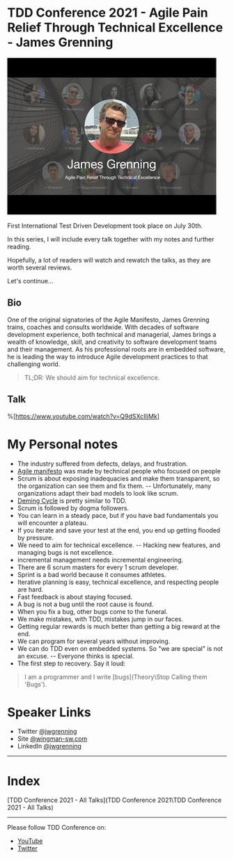 # TDD Conference 2021 - Agile Pain Relief Through Technical Excellence - James Grenning

![TDD Conference 2021 - Agile Pain Relief Through Technical Excellence - James Grenning](james.jpg)

First International Test Driven Development took place on July 30th. 

In this series, I will include every talk together with my notes and further reading.

Hopefully, a lot of readers will watch and rewatch the talks, as they are worth several reviews.

Let's continue...

## Bio 

One of the original signatories of the Agile Manifesto, James Grenning trains, coaches and consults worldwide. With decades of software development experience, both technical and managerial, James brings a wealth of knowledge, skill, and creativity to software development teams and their management. As his professional roots are in embedded software, he is leading the way to introduce Agile development practices to that challenging world.

> TL;DR: We should aim for technical excellence.

## Talk

%[https://www.youtube.com/watch?v=Q9dSXcIIjMk]

# My Personal notes 

- The industry suffered from defects, delays, and frustration.
- [Agile manifesto](https://agilemanifesto.org/) was made by technical people who focused on people
- Scrum is about exposing inadequacies and make them transparent, so the organization can see them and fix them.
-- Unfortunately, many organizations adapt their bad models to look like scrum.
- [Deming Cycle](https://en.wikipedia.org/wiki/PDCA) is pretty similar to TDD.
- Scrum is followed by dogma followers.
- You can learn in a steady pace, but if you have bad fundamentals you will encounter a plateau.
- If you iterate and save your test at the end, you end up getting flooded by pressure.
- We need to aim for technical excellence.
-- Hacking new features, and managing bugs is not excellence.
- incremental management needs incremental engineering.
- There are 6 scrum masters for every 1 scrum developer.
- Sprint is a bad world because it consumes athletes.
- Iterative planning is easy, technical excellence, and respecting people are hard.
- Fast feedback is about staying focused.
- A bug is not a bug until the root cause is found.
- When you fix a bug, other bugs come to the funeral.
- We make mistakes, with TDD, mistakes jump in our faces.
- Getting regular rewards is much better than getting a big reward at the end.
- We can program for several years without improving.
- We can do TDD even on embedded systems. So "we are special" is not an excuse.
-- Everyone thinks is special.
- The first step to recovery. Say it loud:

> I am a programmer and I write [bugs](Theory\Stop Calling them 'Bugs').

# Speaker Links

- Twitter [@jwgrenning](https://twitter.com/jwgrenning)
- Site [@wingman-sw.com](https://wingman-sw.com/)
- LinkedIn [@jwgrenning](https://www.linkedin.com/in/jwgrenning/)

* * *

# Index

[TDD Conference 2021 - All Talks](TDD Conference 2021\TDD Conference 2021 - All Talks)

* * *

Please follow TDD Conference on:

- [YouTube](https://www.youtube.com/channel/UCKn-DadPoyYssfAOMk1LSew)
- [Twitter](https://twitter.com/tddconf)